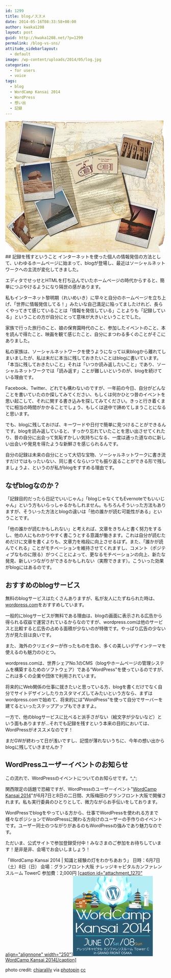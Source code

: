 ```yaml
---
id: 1299
title: blogノススメ
date: 2014-05-16T08:33:58+00:00
author: kwaka1208
layout: post
guid: http://kwaka1208.net/?p=1299
permalink: /blog-vs-sns/
attitude_sidebarlayout:
  - default
image: /wp-content/uploads/2014/05/log.jpg
categories:
  - for users
  - voice
tags:
  - blog
  - WordCamp Kansai 2014
  - WordPress
  - 想い出
  - 記録
---
```

<img src="/assets/images/2014/05/log.jpg" alt="memory" width="500" height="411" class="alignnone size-full wp-image-1303" />
## 記録を残すということ
インターネットを使った個人の情報発信の方法として、いわゆるホームページに始まって、blogが登場し、最近はソーシャルネットワークへの主流が変化してきました。

エディタでせっせとHTMLを打ち込んでいたホームページの時代からすると、簡単につぶやけるようになり隔世の感があります。

私もインターネット黎明期（れいめいき）に早々と自分のホームページを立ち上げ、「世界に情報発信してる！」みたいな自己満足に陥ってましたけれど、長らくやってきて感じていることは「情報を発信している」ことよりも「記録している」ということの方が自分にとって意味が大きいということでした。

家族で行った旅行のこと、娘の保育園時代のこと、参加したイベントのこと、本を読んで得たこと、映画を観て感じたこと、自分にまつわる多くのことがそこにありました。

私の家族は、ソーシャルネットワークを使うようになって以来blogから離れてしまいましたが、私は未だに本当に残しておきたいことはblogに書いています。「本当に残しておきたいこと」それは「いつか読み返したいこと」であり、ソーシャルネットワークでは「読み返す」ことが難しいというのが、blogを続けている理由です。

Facebook、Twitter、どれでも構わないのですが、一年前の今日、自分がどんなことを書いていたのか探してみてください、もしくは何かひとつ昔のイベントを思い起こして、それに関する書き込みを探してみてください。きっと行き着くまでに相当の時間がかかることでしょう、もしくは途中で諦めてしまうことになると思います。

でも、blogに残しておけば、キーワードや日付で簡単に見つけることができるんです。blogを読み返していると、すっかり忘れていたことを思い出させてくれたり、昔の自分に出会って気恥ずかしい気持ちになる、一度は通った道なのに新しい出会いや発見を得たような新鮮さを感じられるんです。

自分の記録は未来の自分にとって大切な宝物、ソーシャルネットワークに書き流すだけではもったいない、同じ書くならいつでも振り返ることができる形で残しましょうよ、というのが私がblogをすすめる理由です。

## なぜblogなのか？
「記録目的だったら日記でいいじゃん」「blogじゃなくてもEvernoteでもいいじゃん」という方もいらっしゃるかもしれません。もちろんそういった方法もありますが、そういった方法とblogの違いは「他の誰かが読む可能性がある」ということです。

「他の誰かが読むかもしれない」と考えれば、文章をきちんと書く努力をするし、他の人にもわかりやすく書こうとする意識が働きます。これは自分が読むためだけに文章を書くよりも、文章力を格段に向上させるはず。また、「誰かが読んでくれる」ことがモチベーションを維持させてくれますし、コメント（ポジティブなものに限る）がつくことによって、更なるモチベーションの向上、新たな発見、新しいつながりができるかもしれない（実際できます）。こういった効果がblogにはあるのです。

## おすすめのblogサービス
無料のblogサービスはたくさんありますが、私が友人にたずねられた時は、<a href="http://ja.wordpress.com/">wordpress.com</a>をおすすめしています。

一般的にblogサービスが無料である理由は、blogの画面に表示される広告から得られる収益で運営されているからなのですが、wordpress.comは他のサービスと比較すると広告の占める面積が少ないのが特徴です。やっぱり広告の少ない方が見た目は良いです。

また、海外のクリエイターが作ったものを含め、多くの美しいデザインテーマを使えるのも魅力のひとつ。

wordpress.comは、世界シェアNo.1のCMS（blogやホームページの管理システムを構築するためのソフトウェア）である“WordPress"を使っているのですが、これは多くの企業や団体で利用されています。

将来的にWeb関係の仕事に就きたいと思っている方、blogを書くだけでなく自分でサイトデザインしたりカスタマイズしてみたいという方なら、まずはwordpress.comで始めて、将来的には”WordPress”を使って自分でサーバーを建てるといったステップアップもできますよ。

一方で、他のblogサービスに比べると派手さがない（絵文字が少ないなど）という面もありますが…それでも記録を残すという本来の目的においては、WordPressがオススメなのです！

まだGWが終わって日が浅いですし、記憶が薄れないうちに、今年の想い出からblogに残していきませんか？

## WordPressユーザーイベントのお知らせ
この流れで、WordPressのイベントについてのお知らせです。^_^;

関西限定の話題で恐縮ですが、WordPressのユーザーイベント"<a href="http://2014.kansai.wordcamp.org/">WordCamp Kansai 2014</a>"が6月7日と8日の二日間、大阪梅田のグランフロント大阪で開催されます。私も実行委員のひとりとして、微力ながらお手伝いをしております。

WordPressでblogをやっている方から、仕事でWordPressを使われる方まで様々なポジションでWordPressに関わる方向けのユーザーの手作りのイベントです。ユーザー同士のつながりがあるのもWordPressの強みであり魅力なのです。

ただいま、公式サイトで参加登録受付中！みなさまのご参加をお待ちしています！是非是非、会場でお会いしましょう！

<p>
「WordCamp Kansai 2014 | 知識と経験の灯をわかちあおう」</ br>
日時：6月7日（土）8日（日）</ br>
会場：グランフロント大阪 ナレッジキャピタルカンファレンスルーム TowerC</ br>
参加費：2,000円</ br>
<a href="http://2014.kansai.wordcamp.org/">[caption id="attachment_1270" align="alignnone" width="250"]<img src="/assets/images/2014/04/bnr-250x250.gif" alt="WordCamp Kansai 2014" width="250" height="250" class="size-full wp-image-1270" /> WordCamp Kansai 2014[/caption]</a>
</p>
photo credit: <a href="http://www.flickr.com/photos/chiaralily/4653058104/">chiaralily</a> via <a href="http://photopin.com">photopin</a> <a href="http://creativecommons.org/licenses/by-nc/2.0/">cc</a>